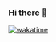 ### Hi there 👋

[![wakatime](https://wakatime.com/badge/user/e6f3d393-63ef-4414-8566-c4cc9b1c437e.svg?style=social)](https://wakatime.com/@e6f3d393-63ef-4414-8566-c4cc9b1c437e)
